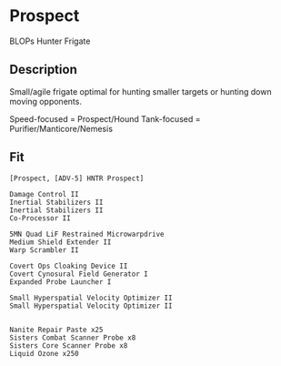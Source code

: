 # Prospect

BLOPs Hunter Frigate

## Description

Small/agile frigate optimal for hunting smaller targets or hunting down moving opponents.

Speed-focused = Prospect/Hound
Tank-focused = Purifier/Manticore/Nemesis

## Fit

```
[Prospect, [ADV-5] HNTR Prospect]

Damage Control II
Inertial Stabilizers II
Inertial Stabilizers II
Co-Processor II

5MN Quad LiF Restrained Microwarpdrive
Medium Shield Extender II
Warp Scrambler II

Covert Ops Cloaking Device II
Covert Cynosural Field Generator I
Expanded Probe Launcher I

Small Hyperspatial Velocity Optimizer II
Small Hyperspatial Velocity Optimizer II


Nanite Repair Paste x25
Sisters Combat Scanner Probe x8
Sisters Core Scanner Probe x8
Liquid Ozone x250
```